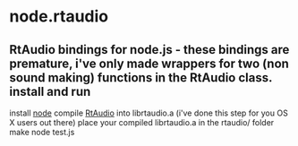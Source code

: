 node.rtaudio
=============
RtAudio bindings for node.js - these bindings are premature, i've only made wrappers for two (non sound making) functions in the RtAudio class.
install and run
---------------
install [node](http://github.com/ry/node "node at github") 
compile [RtAudio](http://www.music.mcgill.ca/~gary/rtaudio/ "The RtAudio Home Page") into librtaudio.a (i've done this step for you OS X users out there) 
place your compiled librtaudio.a in the rtaudio/ folder 
make 
node test.js
